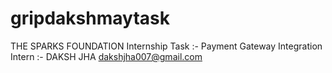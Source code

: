 # gripdakshmaytask
THE SPARKS FOUNDATION
Internship Task :-
Payment Gateway Integration
Intern :-
DAKSH JHA
dakshjha007@gmail.com
